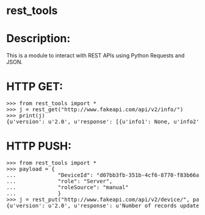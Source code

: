 rest_tools
======

# Description:
This is a module to interact with REST APIs using Python Requests and JSON.

# HTTP GET:
<pre>
>>> from rest_tools import *
>>> j = rest_get("http://www.fakeapi.com/api/v2/info/")
>>> print(j)
{u'version': u'2.0', u'response': [{u'info1': None, u'info2': "something" }]}
</pre>

# HTTP PUSH:
<pre>
>>> from rest_tools import *
>>> payload = { 
...             "DeviceId": "d07bb3fb-351b-4cf6-8770-f83b66a1a0", 
...             "role": "Server", 
...             "roleSource": "manual"
...             } 
>>> j = rest_put("http://www.fakeapi.com/api/v2/device/", payload)
{u'version': u'2.0', u'response': u'Number of records updated for role [d07bb3fb-351b-4cf6-8770-f83b66a1a0]'}
</pre>